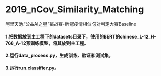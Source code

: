 # 2019_nCov_Similarity_Matching
阿里天池“公益AI之星”挑战赛-新冠疫情相似句对判定大赛Baseline

#### 1.把数据放到主工程下的datasets目录下，使用的BERT的chinese_L-12_H-768_A-12预训练模型，将其放到主工程。
#### 2.运行data_process.py，生成训练、验证和测试集。
#### 3.运行run.classifier.py。
